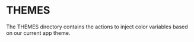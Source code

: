 # THEMES

The THEMES directory contains the actions to inject color variables based on our current app theme.
